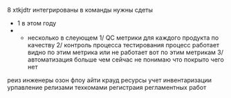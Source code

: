 8 xtkjdtr интегрированы в команды
нужны сдеты
+ 1 в этом году
+ + несколько в слеующем
1/ QC метрики для каждого продукта по качеству
2/ контроль процесса тестирования процесс работает видно по этим метрика или не работает вот по этим метрикам
3/ автоматизация больше чем сейчас не понимаю что покрыто чего нет


реиз инженеры озон флоу
айти крауд ресурсы учет инвентаризации
урпавление релизами техкомами
регистраия регламентных работ

